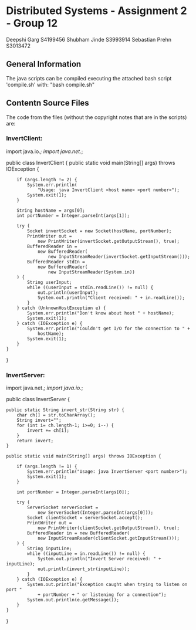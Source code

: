 # Distributed Systems - Assignment 2 - Group 12

Deepshi Garg S4199456
Shubham Jinde S3993914
Sebastian Prehn S3013472

## General Information

The java scripts can be compiled executing the attached bash script 'compile.sh' with: "bash compile.sh"

## Contentn Source Files

The code from the files (without the copyright notes that are in the scripts) are:

### InvertClient:

import java.io.*;
import java.net.*;

public class InvertClient {
    public static void main(String[] args) throws IOException {
        
        if (args.length != 2) {
            System.err.println(
                "Usage: java InvertClient <host name> <port number>");
            System.exit(1);
        }

        String hostName = args[0];
        int portNumber = Integer.parseInt(args[1]);

        try (
            Socket invertSocket = new Socket(hostName, portNumber);
            PrintWriter out =
                new PrintWriter(invertSocket.getOutputStream(), true);
            BufferedReader in =
                new BufferedReader(
                    new InputStreamReader(invertSocket.getInputStream()));
            BufferedReader stdIn =
                new BufferedReader(
                    new InputStreamReader(System.in))
        ) {
            String userInput;
            while ((userInput = stdIn.readLine()) != null) {
                out.println(userInput);
                System.out.println("Client received: " + in.readLine());
            }
        } catch (UnknownHostException e) {
            System.err.println("Don't know about host " + hostName);
            System.exit(1);
        } catch (IOException e) {
            System.err.println("Couldn't get I/O for the connection to " +
                hostName);
            System.exit(1);
        } 
    }
}

### InvertServer:

import java.net.*;
import java.io.*;

public class InvertServer {
    
    public static String invert_str(String str) {
        char ch[] = str.toCharArray();  
        String invert="";  
        for (int i= ch.length-1; i>=0; i--) {  
            invert += ch[i];  
        }
        return invert;
    }
    
    public static void main(String[] args) throws IOException {
        
        if (args.length != 1) {
            System.err.println("Usage: java InvertServer <port number>");
            System.exit(1);
        }
        
        int portNumber = Integer.parseInt(args[0]);
        
        try (
            ServerSocket serverSocket =
                new ServerSocket(Integer.parseInt(args[0]));
            Socket clientSocket = serverSocket.accept();     
            PrintWriter out =
                new PrintWriter(clientSocket.getOutputStream(), true);                   
            BufferedReader in = new BufferedReader(
                new InputStreamReader(clientSocket.getInputStream()));
        ) {
            String inputLine;
            while ((inputLine = in.readLine()) != null) {
                System.out.println("Invert Server received: " + inputLine);
                out.println(invert_str(inputLine));
            }
        } catch (IOException e) {
            System.out.println("Exception caught when trying to listen on port "
                + portNumber + " or listening for a connection");
            System.out.println(e.getMessage());
        }
    }
}
